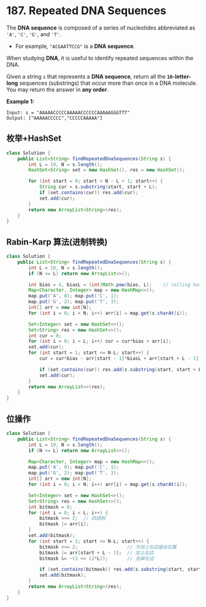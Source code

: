 # 187. Repeated DNA Sequences

The **DNA sequence** is composed of a series of nucleotides abbreviated as `'A'`, `'C'`, `'G'`, and `'T'`.

- For example, `"ACGAATTCCG"` is a **DNA sequence**.

When studying **DNA**, it is useful to identify repeated sequences within the DNA.

Given a string `s` that represents a **DNA sequence**, return all the **`10`-letter-long** sequences (substrings) that occur more than once in a DNA molecule. You may return the answer in **any order**.



**Example 1:**

```
Input: s = "AAAAACCCCCAAAAACCCCCCAAAAAGGGTTT"
Output: ["AAAAACCCCC","CCCCCAAAAA"]
```



## 枚举+HashSet

```java
class Solution {
    public List<String> findRepeatedDnaSequences(String s) {
        int L = 10, N = s.length();
        HashSet<String> set = new HashSet(), res = new HashSet();

        for (int start = 0; start < N - L + 1; start++) {
            String cur = s.substring(start, start + L);
            if (set.contains(cur)) res.add(cur);
            set.add(cur);
        }
        return new ArrayList<String>(res);
    }
}
```



## Rabin-Karp 算法(进制转换)

```java
class Solution {
    public List<String> findRepeatedDnaSequences(String s) {
        int L = 10, N = s.length();
        if (N <= L) return new ArrayList<>();

        int bias = 4, biasL = (int)Math.pow(bias, L);    // rolling hash parameters: base bias
        Map<Character, Integer> map = new HashMap<>();
        map.put('A', 0); map.put('C', 1);
        map.put('G', 2); map.put('T', 3);
        int[] arr = new int[N];
        for (int i = 0; i < N; i++) arr[i] = map.get(s.charAt(i));

        Set<Integer> set = new HashSet<>();
        Set<String> res = new HashSet<>();
        int cur = 0;
        for (int i = 0; i < L; i++) cur = cur*bias + arr[i];
        set.add(cur);
        for (int start = 1; start <= N-L; start++) {
            cur = cur*bias - arr[start - 1]*biasL + arr[start + L - 1];

            if (set.contains(cur)) res.add(s.substring(start, start + L));
            set.add(cur);
        }
        return new ArrayList<>(res);
    }
}
```



## 位操作

```java
class Solution {
    public List<String> findRepeatedDnaSequences(String s) {
        int L = 10, N = s.length();
        if (N <= L) return new ArrayList<>();

        Map<Character, Integer> map = new HashMap<>();
        map.put('A', 0); map.put('C', 1);
        map.put('G', 2); map.put('T', 3);
        int[] arr = new int[N];
        for (int i = 0; i < N; i++) arr[i] = map.get(s.charAt(i));

        Set<Integer> set = new HashSet<>();
        Set<String> res = new HashSet<>();
        int bitmask = 0;
        for (int i = 0; i < L; i++) {
            bitmask <<= 2;  // 四进制
            bitmask |= arr[i];
        }
        set.add(bitmask);
        for (int start = 1; start <= N-L; start++) {
            bitmask <<= 2;                  // 为加上右边留出位置
            bitmask |= arr[start + L - 1];  // 加上右边
            bitmask &= ~(3 << (2*L));       // 去掉左边

            if (set.contains(bitmask)) res.add(s.substring(start, start + L));
            set.add(bitmask);
        }
        return new ArrayList<String>(res);
    }
}
```
